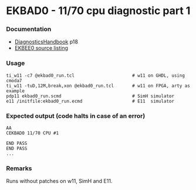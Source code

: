 # EKBAD0 - 11/70 cpu diagnostic part 1

### Documentation
- [DiagnosticsHandbook](http://www.bitsavers.org/pdf/dec/pdp11/xxdp/PDP11_DiagnosticHandbook_1988.pdf) p18
- [EKBEE0 source listing](http://www.bitsavers.org/pdf/dec/pdp11/microfiche/Diagnostic_Program_Listings/Listings/CEKBAD0__PDP-11-70__11-70_CPU_1__AH-7963D-MC__SEP_1980_bw.pdf)

### Usage
```
ti_w11 -c7 @ekbad0_run.tcl                      # w11 on GHDL, using cmoda7
ti_w11 -tuD,12M,break,xon @ekbad0_run.tcl       # w11 on FPGA, arty as example
pdp11 ekbad0_run.scmd                           # SimH simulator
e11 /initfile:ekbad0_run.ecmd                   # E11  simulator
```

### Expected output (code halts in case of an error)
```
AA
CEKBAD0 11/70 CPU #1

END PASS
END PASS
...
```

### Remarks
Runs without patches on w11, SimH and E11.
